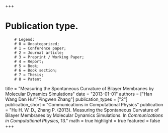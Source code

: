 +++
# Publication type.
        # Legend: 
        # 0 = Uncategorized; 
        # 1 = Conference paper; 
        # 2 = Journal article;
        # 3 = Preprint / Working Paper; 
        # 4 = Report; 
        # 5 = Book; 
        # 6 = Book section;
        # 7 = Thesis; 
        # 8 = Patent
title = "Measuring the Spontaneous Curvature of Bilayer Membranes by Molecular Dynamics Simulations"
date = "2013-01-01"
authors = ["Han Wang Dan Hu","Pingwen Zhang"]
publication_types = ["2"]
publication_short = "Communications in Computational Physics"
publication = "Hu H. W. D., Zhang P. (2013). Measuring the Spontaneous Curvature of Bilayer Membranes by Molecular Dynamics Simulations. In _Communications in Computational Physics_, 13."
math = true
highlight = true
featured = false
+++